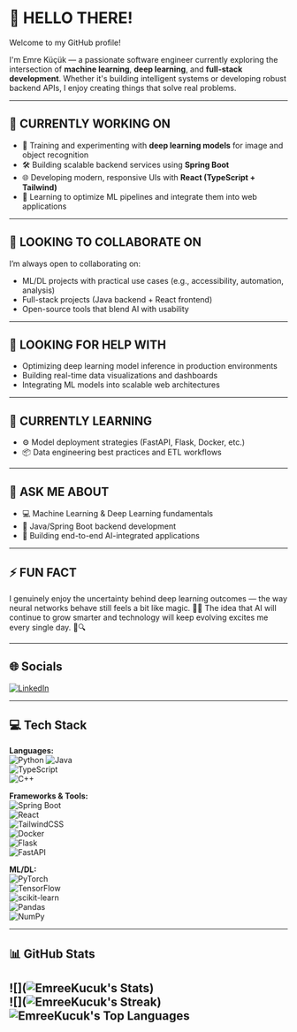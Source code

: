 # 👋 HELLO THERE!

Welcome to my GitHub profile!

I'm Emre Küçük — a passionate software engineer currently exploring the intersection of **machine learning**, **deep learning**, and **full-stack development**. Whether it's building intelligent systems or developing robust backend APIs, I enjoy creating things that solve real problems.

---

## 🔭 CURRENTLY WORKING ON

- 🧠 Training and experimenting with **deep learning models** for image and object recognition  
- 🛠️ Building scalable backend services using **Spring Boot**  
- 🌐 Developing modern, responsive UIs with **React (TypeScript + Tailwind)**  
- 🔬 Learning to optimize ML pipelines and integrate them into web applications

---

## 👯 LOOKING TO COLLABORATE ON

I’m always open to collaborating on:

- ML/DL projects with practical use cases (e.g., accessibility, automation, analysis)  
- Full-stack projects (Java backend + React frontend)  
- Open-source tools that blend AI with usability  

---

## 🤝 LOOKING FOR HELP WITH

- Optimizing deep learning model inference in production environments  
- Building real-time data visualizations and dashboards  
- Integrating ML models into scalable web architectures  

---

## 🌱 CURRENTLY LEARNING

- ⚙️ Model deployment strategies (FastAPI, Flask, Docker, etc.)  
- 📦 Data engineering best practices and ETL workflows  

---

## 💬 ASK ME ABOUT

- 💻 Machine Learning & Deep Learning fundamentals  
- 🧰 Java/Spring Boot backend development  
- 🎯 Building end-to-end AI-integrated applications  

---

## ⚡ FUN FACT

I genuinely enjoy the uncertainty behind deep learning outcomes — the way neural networks behave still feels a bit like magic. 🤖✨
The idea that AI will continue to grow smarter and technology will keep evolving excites me every single day. 🚀🔍

---

## 🌐 Socials  
[![LinkedIn](https://img.shields.io/badge/LinkedIn-%230077B5.svg?style=flat&logo=linkedin&logoColor=white)](https://www.linkedin.com/in/emrekucuk03/)

---

## 💻 Tech Stack  

**Languages:**  
![Python](https://img.shields.io/badge/python-3670A0?style=flat&logo=python&logoColor=ffdd54) 
![Java](https://img.shields.io/badge/java-%23ED8B00.svg?style=flat&logo=openjdk&logoColor=white)  
![TypeScript](https://img.shields.io/badge/TypeScript-007ACC?style=flat&logo=typescript&logoColor=white)  
![C++](https://img.shields.io/badge/c++-%2300599C.svg?style=flat&logo=c%2B%2B&logoColor=white)

**Frameworks & Tools:**  
![Spring Boot](https://img.shields.io/badge/Spring_Boot-6DB33F?style=flat&logo=spring-boot&logoColor=white)  
![React](https://img.shields.io/badge/react-%2320232a.svg?style=flat&logo=react&logoColor=%2361DAFB)  
![TailwindCSS](https://img.shields.io/badge/tailwindcss-%2338B2AC.svg?style=flat&logo=tailwind-css&logoColor=white)  
![Docker](https://img.shields.io/badge/docker-%230db7ed.svg?style=flat&logo=docker&logoColor=white)  
![Flask](https://img.shields.io/badge/flask-%23000.svg?style=flat&logo=flask&logoColor=white)  
![FastAPI](https://img.shields.io/badge/fastapi-005571?style=flat&logo=fastapi)  

**ML/DL:**  
![PyTorch](https://img.shields.io/badge/pytorch-%23EE4C2C.svg?style=flat&logo=pytorch&logoColor=white)  
![TensorFlow](https://img.shields.io/badge/tensorflow-%23FF6F00.svg?style=flat&logo=tensorflow&logoColor=white)  
![scikit-learn](https://img.shields.io/badge/scikit--learn-%23F7931E.svg?style=flat&logo=scikit-learn&logoColor=white)  
![Pandas](https://img.shields.io/badge/pandas-%23150458.svg?style=flat&logo=pandas&logoColor=white)  
![NumPy](https://img.shields.io/badge/numpy-%23013243.svg?style=flat&logo=numpy&logoColor=white)

---

## 📊 GitHub Stats  
![](![EmreeKucuk's Stats](https://github-readme-stats.vercel.app/api?username=EmreeKucuk&theme=vue-dark&show_icons=true&hide_border=true&count_private=true))  
![](![EmreeKucuk's Streak](https://github-readme-streak-stats.herokuapp.com/?user=EmreeKucuk&theme=vue-dark&hide_border=true))
![EmreeKucuk's Top Languages](https://github-readme-stats.vercel.app/api/top-langs/?username=EmreeKucuk&theme=vue-dark&show_icons=true&hide_border=true&layout=compact)
---

